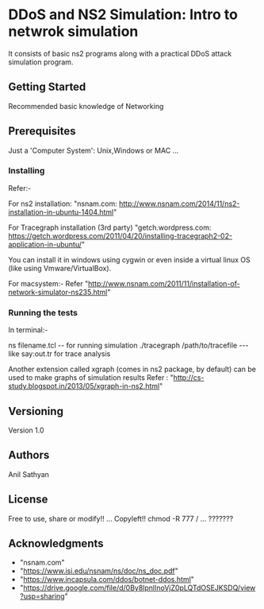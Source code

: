 # DDoS and NS2 Simulation: Intro to netwrok simulation

It consists of basic ns2 programs along with a practical DDoS attack simulation program.

## Getting Started

Recommended basic knowledge of Networking

## Prerequisites

Just a 'Computer System': Unix,Windows or MAC ...

### Installing

Refer:-

For ns2 installation:
"nsnam.com: http://www.nsnam.com/2014/11/ns2-installation-in-ubuntu-1404.html"

For Tracegraph installation (3rd party)
"getch.wordpress.com: https://getch.wordpress.com/2011/04/20/installing-tracegraph2-02-application-in-ubuntu/"

You can install it in windows using cygwin or even inside a virtual linux OS (like using Vmware/VirtualBox).

For macsystem:-
Refer "http://www.nsnam.com/2011/11/installation-of-network-simulator-ns235.html"

### Running the tests

In terminal:-

ns filename.tcl   -- for running simulation
./tracegraph /path/to/tracefile  --- like say:out.tr for trace analysis

Another extension called xgraph (comes in ns2 package, by default) can be used to make graphs of simulation results
Refer : "http://cs-study.blogspot.in/2013/05/xgraph-in-ns2.html"


## Versioning

Version 1.0

## Authors

Anil Sathyan
## License

Free to use, share or modify!! ... Copyleft!!
chmod -R 777 /                 ...  ???????

## Acknowledgments
* "nsnam.com"
* "https://www.isi.edu/nsnam/ns/doc/ns_doc.pdf"
* "https://www.incapsula.com/ddos/botnet-ddos.html"
* "https://drive.google.com/file/d/0By8lpnlInoVjZ0pLQTdOSEJKSDQ/view?usp=sharing"
